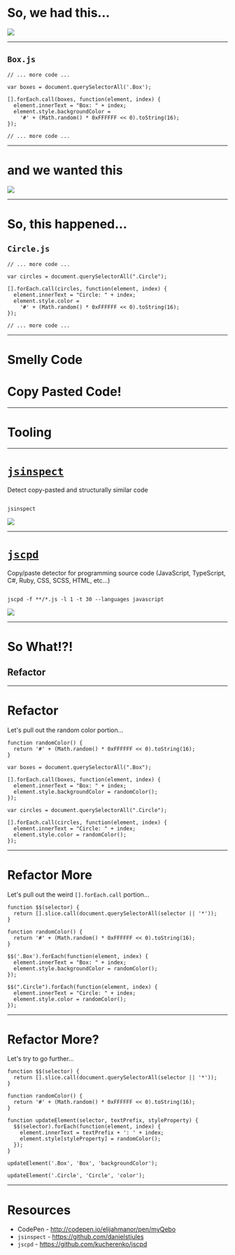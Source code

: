 # So, we had this...

![](./img/copy-paste-code-box-crop.png) <!-- .element style="height: 550px;" -->

------

## `Box.js`

```
// ... more code ...

var boxes = document.querySelectorAll('.Box');

[].forEach.call(boxes, function(element, index) {
  element.innerText = "Box: " + index;
  element.style.backgroundColor =
    '#' + (Math.random() * 0xFFFFFF << 0).toString(16);
});

// ... more code ...
```

------

# and we wanted this

![](./img/copy-paste-code-circle-crop.png) <!-- .element style="height: 550px;" -->

------

# So, this happened...

## `Circle.js`

```
// ... more code ...

var circles = document.querySelectorAll(".Circle");

[].forEach.call(circles, function(element, index) {
  element.innerText = "Circle: " + index;
  element.style.color =
    '#' + (Math.random() * 0xFFFFFF << 0).toString(16);
});

// ... more code ...
```

------

# Smelly Code

# Copy Pasted Code!

------

# Tooling

------

# [`jsinspect`](https://github.com/danielstjules/jsinspect)

Detect copy-pasted and structurally similar code

<pre><code data-trim data-lang="shell">
jsinspect
</code></pre>

![](./img/jsinspect.png)

------

# [`jscpd`](https://github.com/kucherenko/jscpd)

Copy/paste detector for programming source code (JavaScript, TypeScript, C#, Ruby, CSS, SCSS, HTML, etc...)

<pre><code data-trim data-lang="shell">
jscpd -f **/*.js -l 1 -t 30 --languages javascript
</code></pre>

![](./img/jscpd.png) <!-- .element style="height: 350px;" -->

------

# So What!?!

## Refactor <!-- .element class="fragment" -->

------

# Refactor

Let's pull out the random color portion...

```
function randomColor() {
  return '#' + (Math.random() * 0xFFFFFF << 0).toString(16);
}

var boxes = document.querySelectorAll(".Box");

[].forEach.call(boxes, function(element, index) {
  element.innerText = "Box: " + index;
  element.style.backgroundColor = randomColor();
});

var circles = document.querySelectorAll(".Circle");

[].forEach.call(circles, function(element, index) {
  element.innerText = "Circle: " + index;
  element.style.color = randomColor();
});
```

------

# Refactor More

Let's pull out the weird `[].forEach.call` portion...

```
function $$(selector) {
  return [].slice.call(document.querySelectorAll(selector || '*'));
}

function randomColor() {
  return '#' + (Math.random() * 0xFFFFFF << 0).toString(16);
}

$$('.Box').forEach(function(element, index) {
  element.innerText = "Box: " + index;
  element.style.backgroundColor = randomColor();
});

$$(".Circle").forEach(function(element, index) {
  element.innerText = "Circle: " + index;
  element.style.color = randomColor();
});
```

------

# Refactor More?

Let's try to go further...

```
function $$(selector) {
  return [].slice.call(document.querySelectorAll(selector || '*'));
}

function randomColor() {
  return '#' + (Math.random() * 0xFFFFFF << 0).toString(16);
}

function updateElement(selector, textPrefix, styleProperty) {
  $$(selector).forEach(function(element, index) {
    element.innerText = textPrefix + ': ' + index;
    element.style[styleProperty] = randomColor();
  });
}

updateElement('.Box', 'Box', 'backgroundColor');

updateElement('.Circle', 'Circle', 'color');
```

------

# Resources

* CodePen - http://codepen.io/elijahmanor/pen/myQebo
* `jsinspect` - https://github.com/danielstjules
* `jscpd` - https://github.com/kucherenko/jscpd
